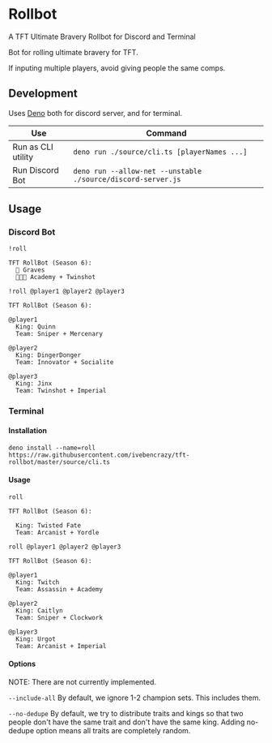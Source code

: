 # Rollbot

A TFT Ultimate Bravery Rollbot for Discord and Terminal

Bot for rolling ultimate bravery for TFT.

If inputing multiple players, avoid giving people the same comps.

## Development

Uses [Deno](https://deno.land/) both for discord server, and for terminal.

| Use                | Command                                                      |
| ------------------ | ------------------------------------------------------------ |
| Run as CLI utility | `deno run ./source/cli.ts [playerNames ...]`                 |
| Run Discord Bot    | `deno run --allow-net --unstable ./source/discord-server.js` |

## Usage

### Discord Bot

```
!roll

TFT RollBot (Season 6):
  👑 Graves
  👨‍👩‍👦 Academy + Twinshot
```

```
!roll @player1 @player2 @player3

TFT RollBot (Season 6):

@player1
  King: Quinn
  Team: Sniper + Mercenary

@player2
  King: DingerDonger
  Team: Innovator + Socialite

@player3
  King: Jinx
  Team: Twinshot + Imperial
```

### Terminal

#### Installation

`deno install --name=roll https://raw.githubusercontent.com/ivebencrazy/tft-rollbot/master/source/cli.ts`

#### Usage

```
roll

TFT RollBot (Season 6):

  King: Twisted Fate
  Team: Arcanist + Yordle
```

```
roll @player1 @player2 @player3

TFT RollBot (Season 6):

@player1
  King: Twitch
  Team: Assassin + Academy

@player2
  King: Caitlyn
  Team: Sniper + Clockwork

@player3
  King: Urgot
  Team: Arcanist + Imperial
```

#### Options

NOTE: There are not currently implemented.

`--include-all` By default, we ignore 1-2 champion sets. This includes them.

`--no-dedupe` By default, we try to distribute traits and kings so that two
people don't have the same trait and don't have the same king. Adding no-dedupe
option means all traits are completely random.
